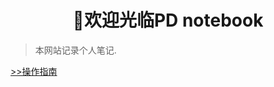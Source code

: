 <h1 style="text-align: center; font-weight: bold;">🎉欢迎光临PD notebook</h1>

> 本网站记录个人笔记.

  
[>>操作指南](guide)
